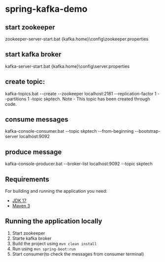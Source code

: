 # spring-kafka-demo

## start zookeeper
zookeeper-server-start.bat {kafka.home}\config\zookeeper.properties

## start kafka broker
kafka-server-start.bat {kafka.home}\config\server.properties

## create topic:
kafka-topics.bat --create --zookeeper localhost:2181 --replication-factor 1 --partitions 1 -topic skptech. 
Note - This topic has been created through code. 

## consume messages
kafka-console-consumer.bat --topic skptech --from-beginning --bootstrap-server localhost:9092

## produce message
kafka-console-producer.bat --broker-list localhost:9092 --topic skptech

## Requirements

For building and running the application you need:

- [JDK 17](https://www.oracle.com/java/technologies/javase/jdk17-archive-downloads.html)
- [Maven 3](https://maven.apache.org)

## Running the application locally

1. Start zookeeper
2. Starte kafka broker
3. Build the project using `mvn clean install`
4. Run using `mvn spring-boot:run`
5. Start consumer(to check the messages from consumer terminal)

